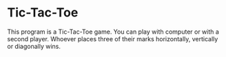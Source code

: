 # Tic-Tac-Toe
This program is a Tic-Tac-Toe game.
You can play with computer or with a second player.
Whoever places three of their marks horizontally, vertically or diagonally wins.
